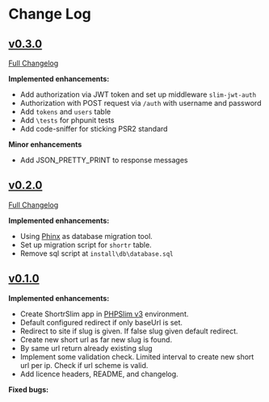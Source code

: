 # Change Log

## [v0.3.0](https://github.com/ndege/shortr-slim/tree/v0.3.0)

[Full Changelog](ttps://github.com/ndege/shortr-slim/compare/v0.2.0...v0.3.0)

**Implemented enhancements:**

* Add authorization via JWT token and set up middleware `slim-jwt-auth`
* Authorization with POST request via `/auth` with username and password
* Add `tokens` and `users` table
* Add `\tests` for phpunit tests
* Add code-sniffer for sticking PSR2 standard

**Minor enhancements**

* Add JSON_PRETTY_PRINT to response messages

## [v0.2.0](https://github.com/ndege/shortr-slim/tree/v0.2.0)

[Full Changelog](ttps://github.com/ndege/shortr-slim/compare/v0.1.0...v0.2.0)

**Implemented enhancements:**

* Using [Phinx](https://phinx.org) as database migration tool.
* Set up migration script for `shortr` table.
* Remove sql script at `install\db\database.sql`

## [v0.1.0](https://github.com/ndege/shortr-slim/tree/v0.1.0)

**Implemented enhancements:**

* Create ShortrSlim app in [PHPSlim v3](https://www.slimframework.com/) environment.
* Default configured redirect if only baseUrl is set.
* Redirect to site if slug is given. If false slug given default redirect.
* Create new short url as far new slug is found.
* By same url return already existing slug
* Implement some validation check. Limited interval to create new short url per ip. Check if url scheme is valid.
* Add licence  headers, README, and changelog.

**Fixed bugs:**
